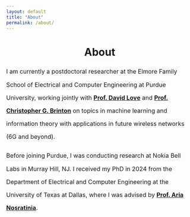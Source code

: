```yaml
---
layout: default
title: "About"
permalink: /about/
---
```


<h1 style="text-align: center;">About</h1>

<div style="max-width: 800px; margin: 1rem auto; font-size: 1rem; line-height: 2.2; text-align:">

  <p>
    I am currently a postdoctoral researcher at the Elmore Family School of Electrical and Computer Engineering at Purdue University, working jointly with 
    <strong><a href="https://engineering.purdue.edu/~djlove/" target="_blank">Prof. David Love</a></strong> and 
    <strong><a href="https://www.cbrinton.net/index.html" target="_blank">Prof. Christopher G. Brinton</a></strong> 
    on topics in machine learning and information theory with applications in future wireless networks (6G and beyond).
  </p>

  <p>
    Before joining Purdue, I was conducting research at Nokia Bell Labs in Murray Hill, NJ. I received my PhD in 2024 from the Department of Electrical and Computer Engineering at the University of Texas at Dallas, where I was advised by 
    <strong><a href="https://labs.utdallas.edu/aria/" target="_blank">Prof. Aria Nosratinia</a></strong>.
  </p>

</div>







